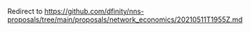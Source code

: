Redirect to https://github.com/dfinity/nns-proposals/tree/main/proposals/network_economics/20210511T1955Z.md
